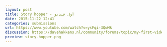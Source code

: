 ```yaml
---
layout: post
title: Story hopper - أول فيديو
date: 2015-11-22 12:41
categories: submissions
url: https://www.youtube.com/watch?v=ysFqi-3QwMk
discussion: https://davehakkens.nl/community/forums/topic/my-first-video/
preview: story-hopper.png
---
```


